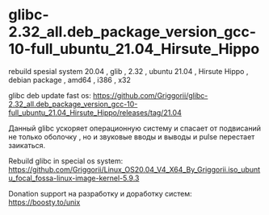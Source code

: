 # glibc-2.32_all.deb_package_version_gcc-10-full_ubuntu_21.04_Hirsute_Hippo
rebuild spesial system 20.04 , glib , 2.32 , ubuntu 21.04 , Hirsute Hippo , debian package , amd64 , i386 , x32

glibc deb update fast os: https://github.com/Griggorii/glibc-2.32_all.deb_package_version_gcc-10-full_ubuntu_21.04_Hirsute_Hippo/releases/tag/21.04

Данный glibc ускоряет операционную систему и спасает от подвисаний не только оболочку , но и звуковые вводы и выводы и pulse перестает заикаться.

Rebuild glibc in special os system: https://github.com/Griggorii/Linux_OS20.04_V4_X64_By_Griggorii.iso_ubuntu_focal_fossa-linux-image-kernel-5.9.3

Donation support на разработку и доработку систем: https://boosty.to/unix
